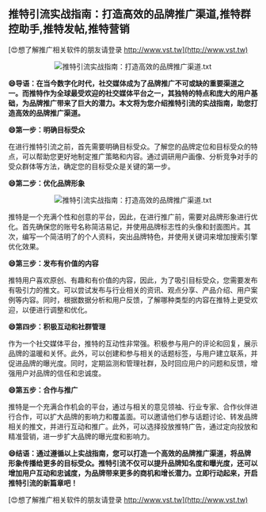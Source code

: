 ## **推特引流实战指南：打造高效的品牌推广渠道,推特群控助手,推特发帖,推特营销**

[😍想了解推广相关软件的朋友请登录 http://www.vst.tw](http://www.vst.tw)

 <center><img src="https://vst.tw/MP4/tuiguang/png/6.png" alt="推特引流实战指南：打造高效的品牌推广渠道.txt"></center>

**😄导语：在当今数字化时代，社交媒体成为了品牌推广不可或缺的重要渠道之一。而推特作为全球最受欢迎的社交媒体平台之一，其独特的特点和庞大的用户基础，为品牌推广带来了巨大的潜力。本文将为您介绍推特引流的实战指南，助您打造高效的品牌推广渠道。**

**😄第一步：明确目标受众**

在进行推特引流之前，首先需要明确目标受众。了解您的品牌定位和目标受众的特点，可以帮助您更好地制定推广策略和内容。通过调研用户画像、分析竞争对手的受众群体等方法，确定您的目标受众是关键的第一步。

**😄第二步：优化品牌形象**

 <center><img src="https://vst.tw/MP4/tuiguang/png/8.png" alt="推特引流实战指南：打造高效的品牌推广渠道.txt"></center>

推特是一个充满个性和创意的平台，因此，在进行推广前，需要对品牌形象进行优化。首先确保您的账号名称简洁易记，并使用品牌标志性的头像和封面图片。其次，编写一个简洁明了的个人资料，突出品牌特色，并使用关键词来增加搜索引擎优化效果。

**😄第三步：发布有价值的内容**

推特用户喜欢原创、有趣和有价值的内容，因此，为了吸引目标受众，您需要发布有吸引力的推文。可以尝试发布与行业相关的资讯、观点分享、产品介绍、用户案例等内容。同时，根据数据分析和用户反馈，了解哪种类型的内容在推特上更受欢迎，以便进行调整和优化。

**😄第四步：积极互动和社群管理**

作为一个社交媒体平台，推特的互动性非常强。积极参与用户的评论和回复，展示品牌的温暖和关怀。此外，可以创建和参与相关的话题标签，与用户建立联系，并促进品牌的曝光度。同时，定期监测和管理社群，及时回应用户的问题和反馈，增强用户对品牌的信任和忠诚度。

**😄第五步：合作与推广**

推特是一个充满合作机会的平台，通过与相关的意见领袖、行业专家、合作伙伴进行合作，可以扩大品牌的影响力和覆盖面。可以邀请他们参与话题讨论、转发品牌相关的推文，并进行互动和推广。此外，可以选择投放推特广告，通过定向投放和精准营销，进一步扩大品牌的曝光度和影响力。

**😄结语：通过遵循以上实战指南，您可以打造一个高效的品牌推广渠道，将品牌形象传播给更多的目标受众。推特引流不仅可以提升品牌知名度和曝光度，还可以增加用户互动和忠诚度，为品牌带来更多的商机和增长潜力。立即行动起来，开启推特引流的新篇章吧！**

[😍想了解推广相关软件的朋友请登录 http://www.vst.tw](http://www.vst.tw)




